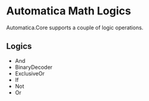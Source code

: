 # Automatica Math Logics
Automatica.Core supports a couple of logic operations.

## Logics
* And
* BinaryDecoder
* ExclusiveOr
* If
* Not
* Or